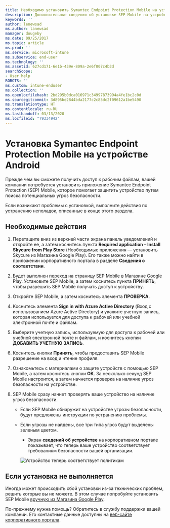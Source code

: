 ```yaml
---
title: Необходимо установить Symantec Endpoint Protection Mobile на устройстве Android | Microsoft Docs
description: Дополнительные сведения об установке SEP Mobile на устройстве Android.
keywords: ''
author: lenewsad
ms.author: lanewsad
manager: dougeby
ms.date: 09/25/2017
ms.topic: article
ms.prod: ''
ms.service: microsoft-intune
ms.subservice: end-user
ms.technology: ''
ms.assetid: 627cd171-6e1b-439e-809a-2e6f007c4b3d
searchScope:
- User help
ROBOTS: ''
ms.custom: intune-enduser
ms.collection: ''
ms.openlocfilehash: 2bd295b0dca016971c34997873994a4fe1bc2c0d
ms.sourcegitcommit: 3d895be2844bda2177c2c85dc2f09612a1be5490
ms.translationtype: HT
ms.contentlocale: ru-RU
ms.lasthandoff: 03/13/2020
ms.locfileid: "79334942"
---
```

# <a name="install-symantec-endpoint-protection-mobile-on-your-android-device"></a>Установка Symantec Endpoint Protection Mobile на устройстве Android

Прежде чем вы сможете получить доступ к рабочим файлам, вашей компании потребуется установить приложение Symantec Endpoint Protection (SEP) Mobile, которое помогает защитить устройство путем поиска потенциальных угроз безопасности.

Если возникают проблемы с установкой, выполните действия по устранению неполадок, описанные в конце этого раздела.

## <a name="what-you-need-to-do"></a>Необходимые действия

1. Перетащите вниз из верхней части экрана панель уведомлений и откройте ее, а затем коснитесь пункта **Required application – Install Skycure from Play Store** (Необходимые приложения — установить Skycure из Магазина Google Play). Его также можно найти в приложении корпоративного портала в разделе __Сведения о соответствии__.

2. Будет выполнен переход на страницу SEP Mobile в Магазине Google Play. Установите SEP Mobile, а затем коснитесь пункта **ПРИНЯТЬ**, чтобы разрешить SEP Mobile получать доступ к устройству.

3. Откройте SEP Mobile, а затем коснитесь элемента **ПРОВЕРКА**.

4. Коснитесь элемента **Sign in with Azure Active Directory** (Вход с использованием Azure Active Directory) и укажите учетную запись, которая используется для доступа к рабочей или учебной электронной почте и файлам.

5. Выберите учетную запись, используемую для доступа к рабочей или учебной электронной почте и файлам, и коснитесь кнопки **ДОБАВИТЬ УЧЕТНУЮ ЗАПИСЬ**.

6. Коснитесь кнопки **Принять**, чтобы предоставить SEP Mobile разрешение на вход и чтение профиля.

7. Ознакомьтесь с материалами о защите устройств с помощью SEP Mobile, а затем коснитесь кнопки **ОК**. За несколько секунд SEP Mobile настроится, а затем начнется проверка на наличие угроз безопасности на устройстве.

8. SEP Mobile сразу начнет проверять ваше устройство на наличие угроз безопасности.

   * Если SEP Mobile обнаружит на устройстве угрозы безопасности, будут предложены инструкции по устранению проблемы.

   * Если угрозы не найдены, все три типа угроз будут выделены зеленым цветом.

     * Экран **сведений об устройстве** на корпоративном портале показывает, что теперь ваше устройство соответствует требованиям безопасности вашей организации.

     ![Устройство теперь соответствует политикам](./media/mtd-device-now-compliant-android.png)

## <a name="if-the-installation-doesnt-work"></a>Если установка не выполняется

Иногда может происходить сбой установки из-за технических проблем, решить которые вы не можете. В этом случае попробуйте установить SEP Mobile [вручную из Магазина Google Play](https://play.google.com/store/apps/details?id=com.skycure.skycure).

По-прежнему нужна помощь? Обратитесь в службу поддержки вашей компании. Его контактные данные доступны на [веб-сайте корпоративного портала](https://go.microsoft.com/fwlink/?linkid=2010980).
